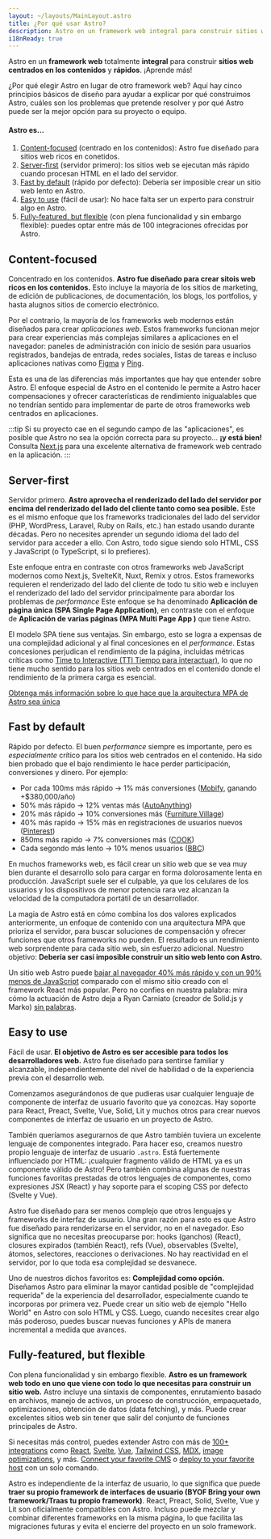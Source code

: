 ```yaml
---
layout: ~/layouts/MainLayout.astro
title: ¿Por qué usar Astro?
description: Astro en un framework web integral para construir sitios web rápidos y centrados en los contenidos. ¡Aprende más!
i18nReady: true
---
```


Astro en un **framework web** totalmente **integral** para construir **sitios web centrados en los contenidos** y **rápidos**. ¡Aprende más!

¿Por qué elegir Astro en lugar de otro framework web? Aquí hay cinco principios básicos de diseño para ayudar a explicar por qué construimos Astro, cuáles son los problemas que pretende resolver y por qué Astro puede ser la mejor opción para su proyecto o equipo.

#### Astro es...

1. [Content-focused](#content-focused) (centrado en los contenidos): Astro fue diseñado para sitios web ricos en conetidos.
2. [Server-first](#server-first) (servidor primero): los sitios web se ejecutan más rápido cuando procesan HTML en el lado del servidor.
3. [Fast by default](#fast-by-default) (rápido por defecto): Debería ser imposible crear un sitio web lento en Astro.
4. [Easy to use](#easy-to-use) (fácil de usar): No hace falta ser un experto para construir algo en Astro.
5. [Fully-featured, but flexible](#fully-featured-but-flexible) (con plena funcionalidad y sin embargo flexible): puedes optar entre más de 100 integraciones ofrecidas por Astro.

## Content-focused

Concentrado en los contenidos. **Astro fue diseñado para crear sitois web ricos en los contenidos.** Esto incluye la mayoría de los sitios de marketing, de edición de publicaciones, de documentación, los blogs, los portfolios, y hasta alugnos sitios de comercio electrónico.

Por el contrario, la mayoría de los frameworks web modernos están diseñados para crear *aplicaciones web*. Estos frameworks funcionan mejor para crear experiencias más complejas similares a aplicaciones en el navegador: paneles de administración con inicio de sesión para usuarios registrados, bandejas de entrada, redes sociales, listas de tareas e incluso aplicaciones nativas como [Figma](https://figma.com/) y [Ping](https://ping.gg/).

Esta es una de las diferencias más importantes que hay que entender sobre Astro. El enfoque especial de Astro en el contenido le permite a Astro hacer compensaciones y ofrecer características de rendimiento inigualables que no tendrían sentido para implementar de parte de otros frameworks web centrados en aplicaciones.

:::tip
Si su proyecto cae en el segundo campo de las "aplicaciones", es posible que Astro no sea la opción correcta para su proyecto... **¡y está bien!** Consulta [Next.js](https://nextjs.org/) para una excelente alternativa de framework web centrado en la aplicación.
:::

## Server-first

Servidor primero. **Astro aprovecha el renderizado del lado del servidor por encima del renderizado del lado del cliente tanto como sea posible.** Este es el mismo enfoque que los frameworks tradicionales del lado del servidor (PHP, WordPress, Laravel, Ruby on Rails, etc.) han estado usando durante décadas. Pero no necesites aprender un segundo idioma del lado del servidor para acceder a ello. Con Astro, todo sigue siendo solo HTML, CSS y JavaScript (o TypeScript, si lo prefieres).

Este enfoque entra en contraste con otros frameworks web JavaScript modernos como Next.js, SvelteKit, Nuxt, Remix y otros. Estos frameworks requieren el renderizado del lado del cliente de todo tu sitio web e incluyen el renderizado del lado del servidor principalmente para abordar los problemas de _performance_ Este enfoque se ha denominado **Aplicación de página única (SPA Single Page Application)**, en contraste con el enfoque de **Aplicación de varias páginas (MPA Multi Page App )** que tiene Astro.

El modelo SPA tiene sus ventajas. Sin embargo, esto se logra a expensas de una complejidad adicional y al final concesiones en el *performance*. Estas concesiones perjudican el rendimiento de la página, incluidas métricas críticas como [Time to Interactive (TTI Tiempo para interactuar)](https://web.dev/interactive/), lo que no tiene mucho sentido para los sitios web centrados en el contenido donde el rendimiento de la primera carga es esencial.

[Obtenga más información sobre lo que hace que la arquitectura MPA de Astro sea única](/es/concepts/mpa-vs-spa/)


## Fast by default


Rápido por defecto. El buen *performance* siempre es importante, pero es *especialmente* crítico para los sitios web centrados en el contenido. Ha sido bien probado que el bajo rendimiento le hace perder participación, conversiones y dinero. Por ejemplo:

- Por cada 100ms más rápido → 1% más conversiones ([Mobify](https://web.dev/why-speed-matters/), ganando +$380,000/año)
- 50% más rápido → 12% ventas más ([AutoAnything](https://www.digitalcommerce360.com/2010/08/19/web-accelerator-revs-conversion-and-sales-autoanything/))
- 20% más rápido → 10% conversiones más ([Furniture Village](https://www.thinkwithgoogle.com/intl/en-gb/marketing-strategies/app-and-mobile/furniture-village-and-greenlight-slash-page-load-times-boosting-user-experience/))
- 40% más rapido → 15% más en registraciones de usuarios nuevos ([Pinterest](https://medium.com/pinterest-engineering/driving-user-growth-with-performance-improvements-cfc50dafadd7))
- 850ms más rapido → 7% conversiones más ([COOK](https://web.dev/why-speed-matters/))
- Cada segondo más lento → 10% menos usuarios ([BBC](https://www.creativebloq.com/features/how-the-bbc-builds-websites-that-scale))

En muchos frameworks web, es fácil crear un sitio web que se vea muy bien durante el desarrollo solo para cargar en forma dolorosamente lenta en producción. JavaScript suele ser el culpable, ya que los celulares de los usuarios y los dispositivos de menor potencia rara vez alcanzan la velocidad de la computadora portátil de un desarrollador.

La magia de Astro está en cómo combina los dos valores explicados anteriormente, un enfoque de contenido con una arquitectura MPA que prioriza el servidor, para buscar soluciones de compensación y ofrecer funciones que otros frameworks no pueden. El resultado es un rendimiento web sorprendente para cada sitio web, sin esfuerzo adicional. Nuestro objetivo: **Debería ser casi imposible construir un sitio web lento con Astro.**

Un sitio web Astro puede [bajar al navegador 40% más rápido y con un 90% menos de JavaScript](https://twitter.com/t3dotgg/status/1437195415439360003) comparado con el mismo sitio creado con el framework React más popular. Pero no confies en nuestra palabra: mira cómo la actuación de Astro deja a Ryan Carniato (creador de Solid.js y Marko) [sin palabras](https://youtu.be/2ZEMb_H-LYE?t=8163).

## Easy to use

Fácil de usar. **El objetivo de Astro es ser accesible para todos los desarrolladores web.** Astro fue diseñado para sentirse familiar y alcanzable, independientemente del nivel de habilidad o de la experiencia previa con el desarrollo web.

Comenzamos asegurándonos de que pudieras usar cualquier lenguaje de componente de interfaz de usuario favorito que ya conozcas. Hay soporte para React, Preact, Svelte, Vue, Solid, Lit y ​​muchos otros para crear nuevos componentes de interfaz de usuario en un proyecto de Astro.

También queríamos asegurarnos de que Astro también tuviera un excelente lenguaje de componentes integrado. Para hacer eso, creamos nuestro propio lenguaje de interfaz de usuario `.astro`. Está fuertemente influenciado por HTML: ¡cualquier fragmento válido de HTML ya es un componente válido de Astro! Pero también combina algunas de nuestras funciones favoritas prestadas de otros lenguajes de componentes, como expresiones JSX (React) y hay soporte para el scoping CSS por defecto (Svelte y Vue).

Astro fue diseñado para ser menos complejo que otros lenguajes y frameworks de interfaz de usuario. Una gran razón para esto es que Astro fue diseñado para renderizarse en el servidor, no en el navegador. Eso significa que no necesitas preocuparse por: hooks (ganchos) (React), closures expirados (también React), refs (Vue), observables (Svelte), átomos, selectores, reacciones o derivaciones. No hay reactividad en el servidor, por lo que toda esa complejidad se desvanece.

Uno de nuestros dichos favoritos es: **Complejidad como opción.** Diseñamos Astro para eliminar la mayor cantidad posible de "complejidad requerida" de la experiencia del desarrollador, especialmente cuando te incorporas por primera vez. Puede crear un sitio web de ejemplo "Hello World" en Astro con solo HTML y CSS. Luego, cuando necesites crear algo más poderoso, puedes buscar nuevas funciones y APIs de manera incremental a medida que avances.

## Fully-featured, but flexible

Con plena funcionalidad y sin embargo flexible. **Astro es un framework web todo en uno que viene con todo lo que necesitas para construir un sitio web.** Astro incluye una sintaxis de componentes, enrutamiento basado en archivos, manejo de activos, un proceso de construcción, empaquetado, optimizaciones, obtención de datos (data fetching), y más. Puede crear excelentes sitios web sin tener que salir del conjunto de funciones principales de Astro.

Si necesitas más control, puedes extender Astro con más de [100+ integrations](https://astro.build/integrations/) como [React](https://www.npmjs.com/package/@astrojs/react), [Svelte](https://www.npmjs.com/package/@astrojs/svelte), [Vue](https://www.npmjs.com/package/@astrojs/vue), [Tailwind CSS](https://www.npmjs.com/package/@astrojs/tailwind), [MDX](https://www.npmjs.com/package/@astrojs/mdx), [image optimizations](https://www.npmjs.com/package/@astrojs/images), y más. [Connect your favorite CMS](https://astro.build/integrations/) o [deploy to your favorite host](/en/guides/deploy/) con un solo comando.

Astro es independiente de la interfaz de usuario, lo que significa que puede **traer su propio framework de interfaces de usuario (BYOF Bring your own framework/Traas tu propio framework)**. React, Preact, Solid, Svelte, Vue y Lit son oficialmente compatibles con Astro. Incluso puede mezclar y combinar diferentes frameworks en la misma página, lo que facilita las migraciones futuras y evita el encierre del proyecto en un solo framework.
